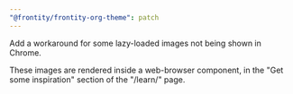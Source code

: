 ```yaml
---
"@frontity/frontity-org-theme": patch
---
```


Add a workaround for some lazy-loaded images not being shown in Chrome.

These images are rendered inside a web-browser component, in the "Get some inspiration" section of the "/learn/" page.
